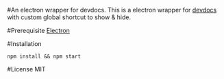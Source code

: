 #An electron wrapper for devdocs.
This is a electron wrapper for [devdocs](https://github.com/Thibaut/devdocs/) with custom global shortcut to show & hide.

#Prerequisite
[Electron](http://electron.atom.io/)

#Installation
```
npm install && npm start
```
#License
MIT